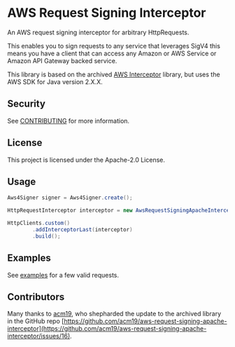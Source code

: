 # AWS Request Signing Interceptor

An AWS request signing interceptor for arbitrary HttpRequests.

This enables you to sign requests to any service that leverages SigV4 this means you have a client that can access any Amazon or AWS Service or Amazon API Gateway backed service.

This library is based on the archived [AWS Interceptor](https://github.com/amazon-archives/aws-request-signing-apache-interceptor) library, but uses the AWS SDK for Java version 2.X.X.

## Security

See [CONTRIBUTING](CONTRIBUTING.md#security-issue-notifications) for more information.

## License

This project is licensed under the Apache-2.0 License.

## Usage
```java
Aws4Signer signer = Aws4Signer.create();

HttpRequestInterceptor interceptor = new AwsRequestSigningApacheInterceptor(serviceName, signer, credentialsProvider, AWS_REGION);

HttpClients.custom()
        .addInterceptorLast(interceptor)
        .build();
```

## Examples

See [examples](src/test/java/io/github/acm19/aws/interceptor/test) for a few valid requests.

## Contributors

Many thanks to [acm19](https://github.com/acm19), who shepharded the update to the archived library in the GitHub repo [https://github.com/acm19/aws-request-signing-apache-interceptor](https://github.com/acm19/aws-request-signing-apache-interceptor/issues/16).